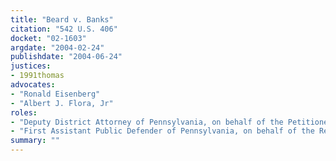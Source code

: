 ```yaml
---
title: "Beard v. Banks"
citation: "542 U.S. 406"
docket: "02-1603"
argdate: "2004-02-24"
publishdate: "2004-06-24"
justices:
- 1991thomas
advocates:
- "Ronald Eisenberg"
- "Albert J. Flora, Jr"
roles:
- "Deputy District Attorney of Pennsylvania, on behalf of the Petitioners"
- "First Assistant Public Defender of Pennsylvania, on behalf of the Respondent"
summary: ""
---
```



